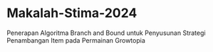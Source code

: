 # Makalah-Stima-2024
Penerapan Algoritma Branch and Bound untuk Penyusunan Strategi Penambangan Item pada Permainan Growtopia
